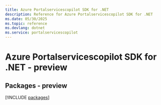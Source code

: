 ```yaml
---
title: Azure Portalservicescopilot SDK for .NET
description: Reference for Azure Portalservicescopilot SDK for .NET
ms.date: 05/30/2025
ms.topic: reference
ms.devlang: dotnet
ms.service: portalservicescopilot
---
```

# Azure Portalservicescopilot SDK for .NET - preview
## Packages - preview
[!INCLUDE [packages](portalservicescopilot-index.md)]